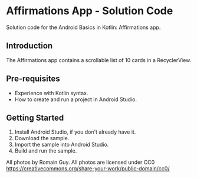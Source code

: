 Affirmations App - Solution Code
================================

Solution code for the Android Basics in Kotlin: Affirmations app.


Introduction
------------
The Affirmations app contains a scrollable list of 10 cards in a RecyclerView.


Pre-requisites
--------------
* Experience with Kotlin syntax.
* How to create and run a project in Android Studio. 

Getting Started
---------------
1. Install Android Studio, if you don't already have it.
2. Download the sample.
3. Import the sample into Android Studio.
4. Build and run the sample.

All photos by Romain Guy. All photos are licensed under CC0 https://creativecommons.org/share-your-work/public-domain/cc0/
